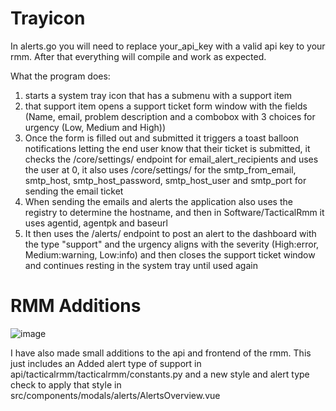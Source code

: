 # Trayicon
In alerts.go you will need to replace your_api_key with a valid api key to your rmm. After that everything will compile and work as expected.

What the program does:
1. starts a system tray icon that has a submenu with a support item
2. that support item opens a support ticket form window with the fields (Name, email, problem description and a combobox with 3 choices for urgency (Low, Medium and High))
3. Once the form is filled out and submitted it triggers a toast balloon notifications letting the end user know that their ticket is submitted, it checks the /core/settings/ endpoint for email_alert_recipients and uses the user at 0, it also uses /core/settings/ for the smtp_from_email, smtp_host, smtp_host_password, smtp_host_user and smtp_port for sending the email ticket
4. When sending the emails and alerts the application also uses the registry to determine the hostname, and then in Software/TacticalRmm it uses agentid, agentpk and baseurl
5. It then uses the /alerts/ endpoint to post an alert to the dashboard with the type "support" and the urgency aligns with the severity (High:error, Medium:warning, Low:info) and then closes the support ticket window and continues resting in the system tray until used again


# RMM Additions
![image](https://github.com/conlan0/Trayicon/assets/87742085/2580a003-baee-4107-a46b-7084cfc21ce7)

I have also made small additions to the api and frontend of the rmm. This just includes an Added alert type of support in api/tacticalrmm/tacticalrmm/constants.py and a new style and alert type check to apply that style in src/components/modals/alerts/AlertsOverview.vue
